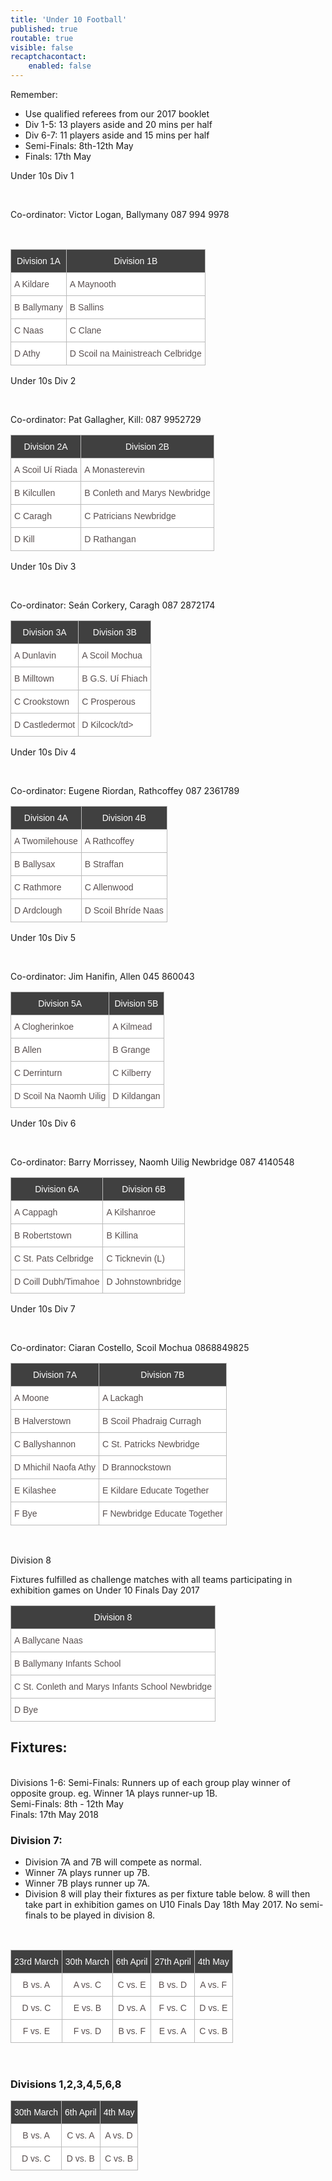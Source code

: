 ```yaml
---
title: 'Under 10 Football'
published: true
routable: true
visible: false
recaptchacontact:
    enabled: false
---
```


Remember:
<ul>
<li>Use qualified referees from our 2017 booklet</li>
<li>Div 1-5: 13 players aside and 20 mins per half</li>
<li>Div 6-7: 11 players aside and 15 mins per half</li>
<li>Semi-Finals: 8th-12th May</li>
<li>Finals: 17th May</li>
</ul>
 

Under 10s Div 1
<html>
<br>

Co-ordinator: Victor Logan, Ballymany 087 994 9978

<br>
<table class="tg">
<tr>
<th class="tg-031e">Division 1A</th>
<th class="tg-031e">Division 1B</th>
</tr>
<tr>
<td class="tg-031e">A Kildare</td>
<td class="tg-031e">A Maynooth</td>
</tr>
<tr>
<td class="tg-031e">B Ballymany</td>
<td class="tg-031e">B Sallins</td>
</tr>
<tr>
<td class="tg-031e">C Naas</td>
<td class="tg-031e">C Clane</td>
</tr>
<tr>
<td class="tg-031e">D Athy</td>
<td class="tg-031e">D Scoil na Mainistreach Celbridge</td>
</tr>
</table>

Under 10s Div 2

<br>

 

Co-ordinator: Pat Gallagher, Kill: 087 9952729
<br>
<table class="tg">
<tr>
<th class="tg-031e">Division 2A</th>
<th class="tg-031e">Division 2B</th>
</tr>
<tr>
<td class="tg-031e">A Scoil Uí Riada</td>
<td class="tg-031e">A Monasterevin</td>
</tr>
<tr>
<td class="tg-031e">B Kilcullen</td>
<td class="tg-031e">B Conleth and Marys Newbridge</td>
</tr>
<tr>
<td class="tg-031e">C Caragh</td>
<td class="tg-031e">C Patricians Newbridge</td>
</tr>
<tr>
<td class="tg-031e">D Kill</td>
<td class="tg-031e">D Rathangan</td>
</tr>
</table>

Under 10s Div 3

<br>

 

Co-ordinator: Seán Corkery, Caragh 087 2872174
<br>
<table class="tg">
<tr>
<th class="tg-031e">Division 3A</th>
<th class="tg-031e">Division 3B</th>
</tr>
<tr>
<td class="tg-031e">A Dunlavin</td>
<td class="tg-031e">A Scoil Mochua</td>
</tr>
<tr>
<td class="tg-031e">B Milltown</td>
<td class="tg-031e">B G.S. Uí Fhiach</td>
</tr>
<tr>
<td class="tg-031e">C Crookstown</td>
<td class="tg-031e">C Prosperous</td>
</tr>
<tr>
<td class="tg-031e">D Castledermot</td>
<td class="tg-031e">D Kilcock/td>
</tr>
</table>

 

Under 10s Div 4

<br>

 

Co-ordinator: Eugene Riordan, Rathcoffey 087 2361789
<br>
<table class="tg">
<tr>
<th class="tg-031e">Division 4A</th>
<th class="tg-031e">Division 4B</th>
</tr>
<tr>
<td class="tg-031e">A Twomilehouse</td>
<td class="tg-031e">A Rathcoffey</td>
</tr>
<tr>
<td class="tg-031e">B Ballysax</td>
<td class="tg-031e">B Straffan</td>
</tr>
<tr>
<td class="tg-031e">C Rathmore</td>
<td class="tg-031e">C Allenwood</td>
</tr>
<tr>
<td class="tg-031e">D Ardclough</td>
<td class="tg-031e">D Scoil Bhríde Naas</td>
</tr>
</table>

Under 10s Div 5

<br>

 

Co-ordinator: Jim Hanifin, Allen 045 860043
<br>
<table class="tg">
<tr>
<th class="tg-031e">Division 5A</th>
<th class="tg-031e">Division 5B</th>
</tr>
<tr>
<td class="tg-031e">A Clogherinkoe</td>
<td class="tg-031e">A Kilmead</td>
</tr>
<tr>
<td class="tg-031e">B Allen</td>
<td class="tg-031e">B Grange</td>
</tr>
<tr>
<td class="tg-031e">C Derrinturn</td>
<td class="tg-031e">C Kilberry</td>
</tr>
<tr>
<td class="tg-031e">D Scoil Na Naomh Uilig</td>
<td class="tg-031e">D Kildangan</td>
</tr>
</table>

Under 10s Div 6

<br>

Co-ordinator: Barry Morrissey, Naomh Uilig Newbridge 087 4140548
<br>
<table class="tg">
<tr>
<th class="tg-031e">Division 6A</th>
<th class="tg-031e">Division 6B</th>
</tr>
<tr>
<td class="tg-031e">A Cappagh</td>
<td class="tg-031e">A Kilshanroe</td>
</tr>
<tr>
<td class="tg-031e">B Robertstown</td>
<td class="tg-031e">B Killina</td>
</tr>
<tr>
<td class="tg-031e">C St. Pats Celbridge</td>
<td class="tg-031e">C Ticknevin (L)</td>
</tr>
<tr>
<td class="tg-031e">D Coill Dubh/Timahoe</td>
<td class="tg-031e">D Johnstownbridge</td>
</tr>
</table>

Under 10s Div 7

<br>

 

<p>Co-ordinator: Ciaran Costello, Scoil Mochua 0868849825</p>
<table class="tg">
<tr>
<th class="tg-031e">Division 7A</th>
<th class="tg-031e">Division 7B</th>

</tr>
<tr>
<td class="tg-031e">A Moone</td>
<td class="tg-031e">A Lackagh</td>

</tr>
<tr>
<td class="tg-031e">B Halverstown</td>
<td class="tg-031e">B Scoil Phadraig Curragh</td>

</tr>
<tr>
<td class="tg-031e">C Ballyshannon</td>
<td class="tg-031e">C St. Patricks Newbridge</td>

</tr>
<tr>
<td class="tg-031e">D Mhichil Naofa Athy</td>
<td class="tg-031e">D Brannockstown</td>
</tr>
<tr>
<td class="tg-031e">E Kilashee</td>
<td class="tg-031e">E Kildare Educate Together</td>
</tr>
<tr>
<td class="tg-031e">F Bye</td>
<td class="tg-031e">F Newbridge Educate Together</td>
</tr>

</table>
<br>

<p>Division 8</p>
<p>Fixtures fulfilled as challenge matches with all teams participating in exhibition games on Under 10 Finals Day 2017</p>
<table class="tg">
<tr>
<th class="tg-031e">Division 8</th>


</tr>
<tr>
<td class="tg-031e">A Ballycane Naas</td>
</tr>
<tr>
<td class="tg-031e">B Ballymany Infants School</td>
</tr>
<tr>
<td class="tg-031e">C St. Conleth and Marys Infants School Newbridge</td>
</tr>
<tr>
<td class="tg-031e">D Bye</td>
</tr>


</table>


<h2>Fixtures:</h2>
<br> 
Divisions 1-6: Semi-Finals: Runners up of each group play winner of opposite group. eg. Winner 1A plays runner-up 1B.
<br>
Semi-Finals: 8th - 12th May

<br>
Finals: 17th May 2018

<br>

<h3>Division 7:</h3>

<ul>
<li>Division 7A and 7B will compete as normal.</li>
<li>Winner 7A plays runner up 7B.</li>
<li>Winner 7B plays runner up 7A.</li>
<li>Division 8 will play their fixtures as per fixture table below. 8 will then take part in exhibition games on U10 Finals Day 18th May 2017. No semi-finals to be played in division 8.</li>
</ul> 
<br>

<table class="tg">
<tr>
<th class="tg-s6z2">23rd March</th>
<th class="tg-s6z2">30th March</th>
<th class="tg-s6z2">6th April</th>
<th class="tg-s6z2">27th April</th>
<th class="tg-s6z2">4th May</th>
</tr>
<tr>
<td class="tg-s6z2">B vs. A</td>
<td class="tg-s6z2">A vs. C</td>
<td class="tg-s6z2">C vs. E</td>
<td class="tg-s6z2">B vs. D</td>
<td class="tg-s6z2">A vs. F</td>
</tr>
<tr>
<td class="tg-s6z2">D vs. C</td>
<td class="tg-s6z2">E vs. B</td>
<td class="tg-s6z2">D vs. A</td>
<td class="tg-s6z2">F vs. C</td>
<td class="tg-s6z2">D vs. E</td>
</tr>
<tr>
<td class="tg-s6z2">F vs. E</td>
<td class="tg-s6z2">F vs. D</td>
<td class="tg-s6z2">B vs. F</td>
<td class="tg-s6z2">E vs. A</td>
<td class="tg-s6z2">C vs. B</td>
</tr>
</table>
<br>
<h3>Divisions 1,2,3,4,5,6,8</h3>
<style type="text/css">
.tg {border-collapse:collapse;border-spacing:0;border-color:#bbb;}
.tg td{font-family:Arial, sans-serif;font-size:14px;padding:10px 5px;border-style:solid;border-width:1px;overflow:hidden;word-break:normal;border-color:#bbb;color:#594F4F;background-color:#ffffff;}
.tg th{font-family:Arial, sans-serif;font-size:14px;font-weight:normal;padding:10px 5px;border-style:solid;border-width:1px;overflow:hidden;word-break:normal;border-color:#bbb;color:#ffffff
;background-color:#404040;}
.tg .tg-s6z2{text-align:center}
</style>
<table class="tg">
<tr>
<th class="tg-s6z2">30th March</th>
<th class="tg-s6z2">6th April</th>
<th class="tg-s6z2">4th May</th>
</tr>
<tr>
<td class="tg-s6z2">B vs. A</td>
<td class="tg-s6z2">C vs. A</td>
<td class="tg-s6z2">A vs. D</td>
</tr>
<tr>
<td class="tg-s6z2">D vs. C</td>
<td class="tg-s6z2">D vs. B</td>
<td class="tg-s6z2">C vs. B</td>
</tr>
</table>
</html>

 